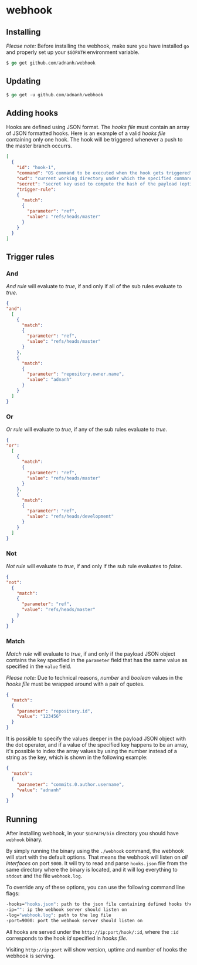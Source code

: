# webhook

## Installing
*Please note:* Before installing the webhook, make sure you have installed `go` and properly set up your `$GOPATH` environment variable.

```go
$ go get github.com/adnanh/webhook
```

## Updating
```go
$ go get -u github.com/adnanh/webhook
```
  
## Adding hooks
Hooks are defined using JSON format. The _hooks file_ must contain an array of JSON formatted hooks. Here is an example of a valid _hooks file_ containing only one hook. The hook will be triggered whenever a push to the master branch occurrs.
  
```json
[
  {
    "id": "hook-1",
    "command": "OS command to be executed when the hook gets triggered",
    "cwd": "current working directory under which the specified command will be executed (optional, defaults to the directory where the binary resides)",
    "secret": "secret key used to compute the hash of the payload (optional)",
    "trigger-rule":
    {
      "match":
      {
        "parameter": "ref",
        "value": "refs/heads/master"
      }
    }
  }
]
```
## Trigger rules
### And
*And rule* will evaluate to _true_, if and only if all of the sub rules evaluate to _true_.
```json
{ 
"and": 
  [
    {
      "match":
      {
        "parameter": "ref",
        "value": "refs/heads/master"
      }
    },
    {
      "match":
      {
        "parameter": "repository.owner.name",
        "value": "adnanh"
      }
    }
  ]
}
```
### Or
*Or rule* will evaluate to _true_, if any of the sub rules evaluate to _true_.
```json
{ 
"or": 
  [
    {
      "match":
      {
        "parameter": "ref",
        "value": "refs/heads/master"
      }
    },
    {
      "match":
      {
        "parameter": "ref",
        "value": "refs/heads/development"
      }
    }
  ]
}
```
### Not
*Not rule* will evaluate to _true_, if and only if the sub rule evaluates to _false_.
```json
{
"not":
  {
    "match":
    {
      "parameter": "ref",
      "value": "refs/heads/master"
    }
  }
}
```
### Match
*Match rule* will evaluate to _true_, if and only if the payload JSON object contains the key specified in the `parameter` field that has the same value as specified in the `value` field.

*Please note:* Due to technical reasons, _number_ and _boolean_ values in the _hooks file_ must be wrapped around with a pair of quotes.

```json
{
  "match":
  {
    "parameter": "repository.id",
    "value": "123456"
  }
}
```

It is possible to specify the values deeper in the payload JSON object with the dot operator, and if a value of the specified key happens to be an array, it's possible to index the array values by using the number instead of a string as the key, which is shown in the following example:
```json
{
  "match":
  {
    "parameter": "commits.0.author.username",
    "value": "adnanh"
  }
}
```
## Running
After installing webhook, in your `$GOPATH/bin` directory you should have `webhook` binary.

By simply running the binary using the `./webhook` command, the webhook will start with the default options.
That means the webhook will listen on _all interfaces_ on port `9000`. It will try to read and parse `hooks.json` file from the same directory where the binary is located, and it will log everything to `stdout` and the file `webhook.log`.

To override any of these options, you can use the following command line flags:
```bash
-hooks="hooks.json": path to the json file containing defined hooks the webhook should serve
-ip="": ip the webhook server should listen on
-log="webhook.log": path to the log file
-port=9000: port the webhook server should listen on
```

All hooks are served under the `http://ip:port/hook/:id`, where the `:id` corresponds to the hook *id* specified in _hooks file_.

Visiting `http://ip:port` will show version, uptime and number of hooks the webhook is serving.

